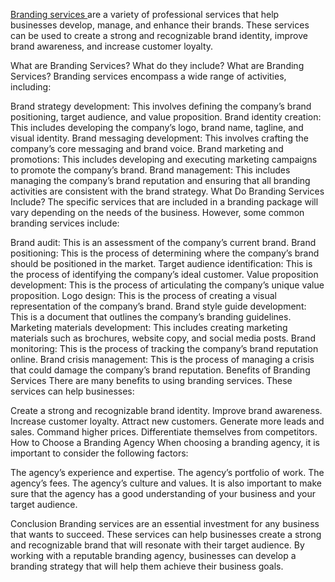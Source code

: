 <a href="https://blog.emb.global/branding-services/"> Branding services </a> are a variety of professional services that help businesses develop, manage, and enhance their brands. These services can be used to create a strong and recognizable brand identity, improve brand awareness, and increase customer loyalty.

What are Branding Services? What do they include?
What are Branding Services?
Branding services encompass a wide range of activities, including:

Brand strategy development: This involves defining the company’s brand positioning, target audience, and value proposition.
Brand identity creation: This includes developing the company’s logo, brand name, tagline, and visual identity.
Brand messaging development: This involves crafting the company’s core messaging and brand voice.
Brand marketing and promotions: This includes developing and executing marketing campaigns to promote the company’s brand.
Brand management: This includes managing the company’s brand reputation and ensuring that all branding activities are consistent with the brand strategy.
What Do Branding Services Include?
The specific services that are included in a branding package will vary depending on the needs of the business. However, some common branding services include:

Brand audit: This is an assessment of the company’s current brand.
Brand positioning: This is the process of determining where the company’s brand should be positioned in the market.
Target audience identification: This is the process of identifying the company’s ideal customer.
Value proposition development: This is the process of articulating the company’s unique value proposition.
Logo design: This is the process of creating a visual representation of the company’s brand.
Brand style guide development: This is a document that outlines the company’s branding guidelines.
Marketing materials development: This includes creating marketing materials such as brochures, website copy, and social media posts.
Brand monitoring: This is the process of tracking the company’s brand reputation online.
Brand crisis management: This is the process of managing a crisis that could damage the company’s brand reputation.
Benefits of Branding Services
There are many benefits to using branding services. These services can help businesses:

Create a strong and recognizable brand identity.
Improve brand awareness.
Increase customer loyalty.
Attract new customers.
Generate more leads and sales.
Command higher prices.
Differentiate themselves from competitors.
How to Choose a Branding Agency
When choosing a branding agency, it is important to consider the following factors:

The agency’s experience and expertise.
The agency’s portfolio of work.
The agency’s fees.
The agency’s culture and values.
It is also important to make sure that the agency has a good understanding of your business and your target audience.

Conclusion
Branding services are an essential investment for any business that wants to succeed. These services can help businesses create a strong and recognizable brand that will resonate with their target audience. By working with a reputable branding agency, businesses can develop a branding strategy that will help them achieve their business goals.
